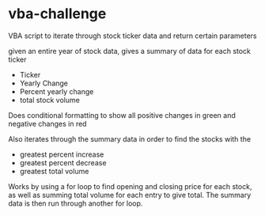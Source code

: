 # vba-challenge
VBA script to iterate through stock ticker data and return certain parameters

given an entire year of stock data, gives a summary of data for each stock ticker
- Ticker
- Yearly Change
- Percent yearly change
- total stock volume

Does conditional formatting to show all positive changes in green and negative changes in red

Also iterates through the summary data in order to find the stocks with the
- greatest percent increase
- greatest percent decrease
- greatest total volume


Works by using a for loop to find opening and closing price for each stock, as well as summing total volume for each entry to give total. The summary data is then run through another for loop. 
